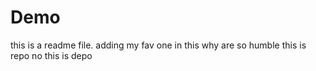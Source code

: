# Demo 
this is a readme file.
adding my fav one in this 
why are so humble 
this is repo no this is depo
